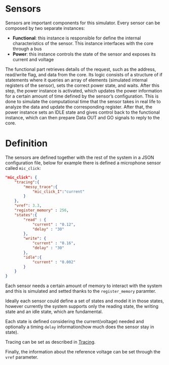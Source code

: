 # Sensors

Sensors are important components for this simulator. Every sensor can be composed by two separate instances:

- **Functional**: this instance is responsible for define the internal characteristics of the sensor. This instance interfaces with the core through a bus
- **Power**: this instance controls the state of the sensor and exposes its current and voltage

The functional part retrieves details of the request, such as the address, read/write flag, and data from the core. Its logic consists of a structure of if statements where it queries an array of elements (simulated internal registers of the sensor), sets the correct power state, and waits. After this step, the power instance is activated, which updates the power information for a certain amount of time defined by the sensor’s configuration. This is done to simulate the computational time that the sensor takes in real life to analyze the data and update the corresponding register. After that, the power instance sets an IDLE state and gives control back to the functional instance, which can then prepare Data OUT and GO signals to reply to the core.

# Definition

The sensors are defined together with the rest of the system in a JSON configuration file, below for example there is defined a microphone sensor called `mic_click`:

```JSON
"mic_click": {
    "tracing":{
        "messy_trace":{
            "mic_click_I":"current"
        }
    },
    "vref": 3.3,
    "register_memory" : 256,
    "states":{
        "read" : {
            "current" : "0.12",
            "delay" : "30"
        },
        "write": {
            "current" : "0.16",
            "delay" : "30"
        },
        "idle":{
            "current" : "0.002"
        }
    }
}
```

Each sensor needs a certain amount of memory to interact with the system and this is simulated and setted thanks to the `register_memory` paramter. 


Ideally each sensor could define a set of states and model it in those states, however currently the system supports only the reading state, the writing state and an idle state, which are fundamental.

Each state is defined considering the current(voltage) needed and optionally a timing `delay` information(how much does the sensor stay in state).

Tracing can be set as described in [Tracing](tracing.md).

Finally, the information about the reference voltage can be set through the `vref` parameter.
